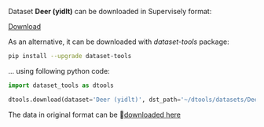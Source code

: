 Dataset **Deer (yidlt)** can be downloaded in Supervisely format:

 [Download](https://assets.supervisely.com/supervisely-supervisely-assets-public/teams_storage/g/3/TV/ywHVJclMeHDOGZ3sHhxtboGgDrwBC1yeO400R70ewavnRy6LHsEa40vbHcLgnA5atl1sfNz3Wcw7rIpWKxCjwJQAjBbvJrMXIxjWkd29BfxBu9AZrl2ATqapecKV.tar)

As an alternative, it can be downloaded with *dataset-tools* package:
``` bash
pip install --upgrade dataset-tools
```

... using following python code:
``` python
import dataset_tools as dtools

dtools.download(dataset='Deer (yidlt)', dst_path='~/dtools/datasets/Deer (yidlt).tar')
```
The data in original format can be 🔗[downloaded here](https://universe.roboflow.com/deertracker/deer-yidlt/dataset/1/download)